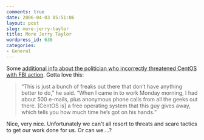```yaml
---
comments: true
date: 2006-04-03 05:51:06
layout: post
slug: more-jerry-taylor
title: More Jerry Taylor
wordpress_id: 636
categories:
- General
---
```


Some [additional info about the politician who incorrectly threatened CentOS with FBI action](http://www.tuttletimes.com/siteSearch/apstorysection/local_story_088201244.html). Gotta love this:



> “This is just a bunch of freaks out there that don’t have anything better to do,” he said. “When I came in to work Monday morning, I had about 500 e-mails, plus anonymous phone calls from all the geeks out there. [CentOS is] a free operating system that this guy gives away, which tells you how much time he’s got on his hands.”



Nice, very nice. Unfortunately we can't all resort to threats and scare tactics to get our work done for us. Or can we....?
